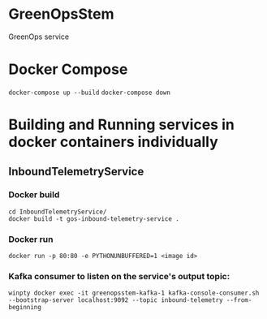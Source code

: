 # GreenOpsStem
GreenOps service

# Docker Compose
`docker-compose up --build`
`docker-compose down`

# Building and Running services in docker containers individually

## InboundTelemetryService

### Docker build
```
cd InboundTelemetryService/
docker build -t gos-inbound-telemetry-service .
```

### Docker run

`docker run -p 80:80 -e PYTHONUNBUFFERED=1 <image id>`

### Kafka consumer to listen on the service's output topic:

`winpty docker exec -it greenopsstem-kafka-1 kafka-console-consumer.sh --bootstrap-server localhost:9092 --topic inbound-telemetry --from-beginning`